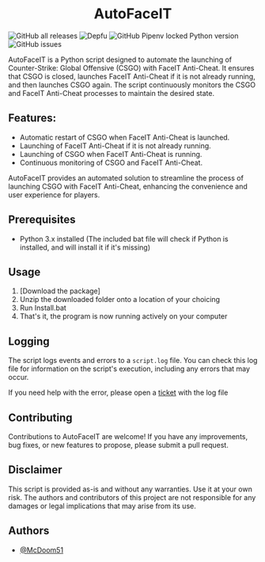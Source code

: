 <h1 align="center">AutoFaceIT</h1>

![GitHub all releases](https://img.shields.io/github/downloads/McDoom51/AutoFaceIT/total?style=for-the-badge) 
![Depfu](https://img.shields.io/depfu/dependencies/github/mcdoom51/autofaceit?style=for-the-badge)
![GitHub Pipenv locked Python version](https://img.shields.io/github/pipenv/locked/python-version/mcdoom51/autofaceit?style=for-the-badge)
![GitHub issues](https://img.shields.io/github/issues/mcdoom51/autofaceit?style=for-the-badge)

AutoFaceIT is a Python script designed to automate the launching of Counter-Strike: Global Offensive (CSGO) with FaceIT Anti-Cheat. It ensures that CSGO is closed, launches FaceIT Anti-Cheat if it is not already running, and then launches CSGO again. The script continuously monitors the CSGO and FaceIT Anti-Cheat processes to maintain the desired state.

## Features:
- Automatic restart of CSGO when FaceIT Anti-Cheat is launched.
- Launching of FaceIT Anti-Cheat if it is not already running.
- Launching of CSGO when FaceIT Anti-Cheat is running.
- Continuous monitoring of CSGO and FaceIT Anti-Cheat.

AutoFaceIT provides an automated solution to streamline the process of launching CSGO with FaceIT Anti-Cheat, enhancing the convenience and user experience for players.

## Prerequisites

- Python 3.x installed (The included bat file will check if Python is installed, and will install it if it's missing)

## Usage

1. [Download the package]
2. Unzip the downloaded folder onto a location of your choicing
3. Run Install.bat
4. That's it, the program is now running actively on your computer

## Logging

The script logs events and errors to a `script.log` file. You can check this log file for information on the script's execution, including any errors that may occur.

If you need help with the error, please open a [ticket](https://github.com/McDoom51/AutoFaceIT/issues/new) with the log file

## Contributing

Contributions to AutoFaceIT are welcome! If you have any improvements, bug fixes, or new features to propose, please submit a pull request.

## Disclaimer

This script is provided as-is and without any warranties. Use it at your own risk. The authors and contributors of this project are not responsible for any damages or legal implications that may arise from its use.

## Authors

- [@McDoom51](https://www.github.com/McDoom51)
